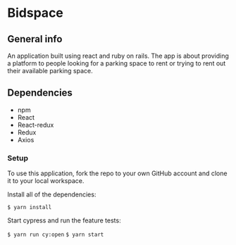 # Bidspace 

## General info
An application built using react and ruby on rails. The app is about providing a platform to people looking for a parking space to rent or trying to rent out their available parking space.

## Dependencies

- npm
- React
- React-redux
- Redux
- Axios

### Setup
To use this application, fork the repo to your own GitHub account and clone it to your local workspace.

Install all of the dependencies:

``` $ yarn install ```

Start cypress and run the feature tests:

``` $ yarn run cy:open ```
``` $ yarn start ```

